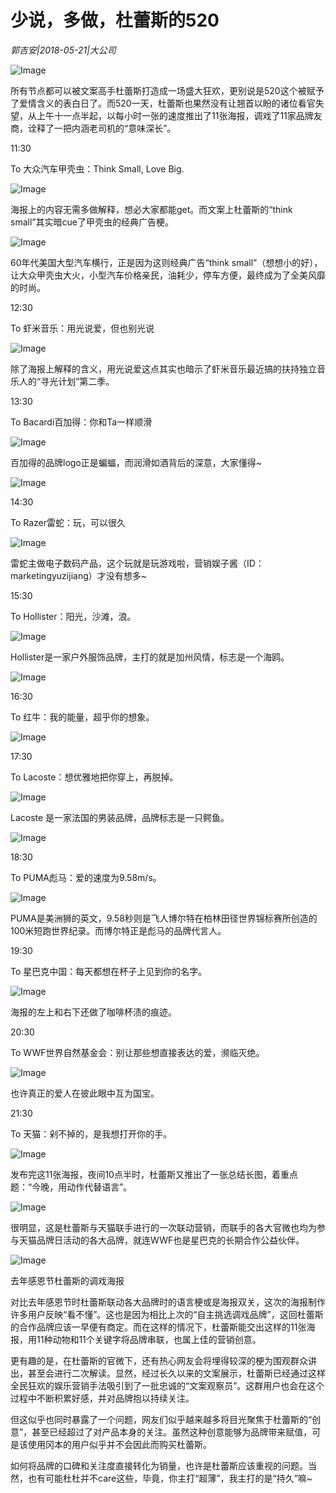 # 少说，多做，杜蕾斯的520

*郭吉安|2018-05-21|大公司*

![Image](http://p3.pstatp.com/large/pgc-image/1526914326772b7b53f1c1a)

所有节点都可以被文案高手杜蕾斯打造成一场盛大狂欢，更别说是520这个被赋予了爱情含义的表白日了。而520一天，杜蕾斯也果然没有让翘首以盼的诸位看官失望，从上午十一点半起，以每小时一张的速度推出了11张海报，调戏了11家品牌友商，诠释了一把内涵老司机的“意味深长”。

11:30

To 大众汽车甲壳虫：Think Small, Love Big.

![Image](http://p3.pstatp.com/large/pgc-image/15269142620479ce9e0082b)

海报上的内容无需多做解释，想必大家都能get。而文案上杜蕾斯的“think small”其实暗cue了甲壳虫的经典广告梗。

![Image](http://p3.pstatp.com/large/pgc-image/15269142619645232ee8ef3)

60年代美国大型汽车横行，正是因为这则经典广告“think small”（想想小的好），让大众甲壳虫大火，小型汽车价格亲民，油耗少，停车方便，最终成为了全美风靡的时尚。

12:30

To 虾米音乐：用光说爱，但也别光说

![Image](http://p9.pstatp.com/large/pgc-image/1526914262027d964766d1f)

除了海报上解释的含义，用光说爱这点其实也暗示了虾米音乐最近搞的扶持独立音乐人的“寻光计划”第二季。

13:30

To Bacardi百加得：你和Ta一样顺滑

![Image](http://p3.pstatp.com/large/pgc-image/152691426201876ac400758)

百加得的品牌logo正是蝙蝠，而润滑如酒背后的深意，大家懂得~

![Image](http://p9.pstatp.com/large/pgc-image/1526914261933fe741f4ca9)

14:30

To Razer雷蛇：玩，可以很久

![Image](http://p1.pstatp.com/large/pgc-image/1526914262010390db54189)

雷蛇主做电子数码产品，这个玩就是玩游戏啦，营销娱子酱（ID：marketingyuzijiang）才没有想多~

15:30

To Hollister：阳光，沙滩，浪。

![Image](http://p3.pstatp.com/large/pgc-image/15269142627521e6a84a553)

Hollister是一家户外服饰品牌，主打的就是加州风情，标志是一个海鸥。

![Image](http://p3.pstatp.com/large/pgc-image/1526914262308c8b62b622d)

16:30

To 红牛：我的能量，超乎你的想象。

![Image](http://p3.pstatp.com/large/pgc-image/1526914262574e579400a7d)

17:30

To Lacoste：想优雅地把你穿上，再脱掉。

![Image](http://p1.pstatp.com/large/pgc-image/152691426252500e78deff6)

Lacoste 是一家法国的男装品牌，品牌标志是一只鳄鱼。

![Image](http://p1.pstatp.com/large/pgc-image/15269142623864c55fe7dfb)

18:30

To PUMA彪马：爱的速度为9.58m/s。

![Image](http://p3.pstatp.com/large/pgc-image/1526914262566c5bda21b91)

PUMA是美洲狮的英文，9.58秒则是飞人博尔特在柏林田径世界锦标赛所创造的100米短跑世界纪录。而博尔特正是彪马的品牌代言人。

19:30

To 星巴克中国：每天都想在杯子上见到你的名字。

![Image](http://p3.pstatp.com/large/pgc-image/1526914262861360c2f7b49)

海报的左上和右下还做了咖啡杯渍的痕迹。

20:30

To WWF世界自然基金会：别让那些想直接表达的爱，濒临灭绝。

![Image](http://p3.pstatp.com/large/pgc-image/1526914263190d1197d78af)

也许真正的爱人在彼此眼中互为国宝。

21:30

To 天猫：剁不掉的，是我想打开你的手。

![Image](http://p3.pstatp.com/large/pgc-image/1526914263235fdb4aec9ec)

发布完这11张海报，夜间10点半时，杜蕾斯又推出了一张总结长图，着重点题：“今晚，用动作代替语言”。

![Image](http://p3.pstatp.com/large/pgc-image/1526914262972e5e6897273)

很明显，这是杜蕾斯与天猫联手进行的一次联动营销，而联手的各大官微也均为参与天猫品牌日活动的各大品牌，就连WWF也是星巴克的长期合作公益伙伴。

![Image](http://p1.pstatp.com/large/pgc-image/1526914263060e6c50462ec)

去年感恩节杜蕾斯的调戏海报

对比去年感恩节时杜蕾斯联动各大品牌时的语言梗或是海报双关，这次的海报制作许多用户反映“看不懂”。这也是因为相比上次的“自主挑选调戏品牌”，这回杜蕾斯的合作品牌应该一早便有商定。而在这样的情况下，杜蕾斯能交出这样的11张海报，用11种动物和11个关键字将品牌串联，也属上佳的营销创意。

更有趣的是，在杜蕾斯的官微下，还有热心网友会将埋得较深的梗为围观群众讲出，甚至会进行二次解读。显然，经过长久以来的文案展示，杜蕾斯已经通过这样全民狂欢的娱乐营销手法吸引到了一批忠诚的“文案观察员”。这群用户也会在这个过程中不断积累好感，并对品牌抱以持续关注。

但这似乎也同时暴露了一个问题，网友们似乎越来越多将目光聚焦于杜蕾斯的“创意”，甚至已经超过了对产品本身的关注。虽然这种创意能够为品牌带来赋值，可是该使用冈本的用户似乎并不会因此而购买杜蕾斯。

如何将品牌的口碑和关注度直接转化为销量，也许是杜蕾斯应该重视的问题。当然，也有可能杜杜并不care这些，毕竟，你主打“超薄”，我主打的是“持久”嘛~

